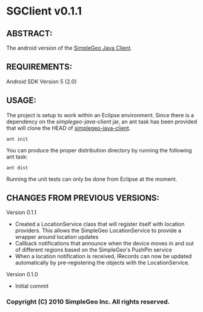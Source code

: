 SGClient v0.1.1
================================================================================

ABSTRACT:
--------------------------------------------------------------------------------

The android version of the [SimpleGeo Java Client](http://github.com/simplegeo/simplegeo-java-client).

REQUIREMENTS:
--------------------------------------------------------------------------------

Android SDK Version 5 (2.0)

USAGE:
--------------------------------------------------------------------------------

The project is setup to work within an Eclipse environment. Since there is a dependency on the 
*simplegeo-java-client* jar, an ant task has been provided that will clone the HEAD of
[simplegeo-java-client](http://github.com/simplegeo/simplegeo-java-client).

<code>ant init</code>

You can produce the proper distribution directory by running the following ant task:

<code>ant dist</code>

Running the unit tests can only be done from Eclipse at the moment.

CHANGES FROM PREVIOUS VERSIONS:
--------------------------------------------------------------------------------
Version 0.1.1
* Created a LocationService class that will register itself with location providers. This allows
the SimpleGeo LocationService to provide a wrapper around location updates
* Callback notifications that announce when the device moves in and out of different regions
based on the SimpleGeo's PushPin service
* When a location notification is received, IRecords can now be updated automatically by
pre-registering the objects with the LocationService.

Version 0.1.0
* Initial commit

### Copyright (C) 2010 SimpleGeo Inc. All rights reserved.
